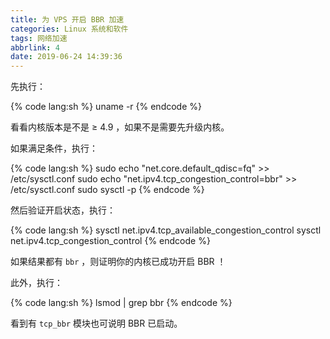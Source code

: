 ```yaml
---
title: 为 VPS 开启 BBR 加速
categories: Linux 系统和软件
tags: 网络加速
abbrlink: 4
date: 2019-06-24 14:39:36
---
```

先执行：

{% code lang:sh %}
uname -r
{% endcode %}

看看内核版本是不是 ≥ 4.9 ，如果不是需要先升级内核。

如果满足条件，执行：

{% code lang:sh %}
sudo echo "net.core.default_qdisc=fq" >> /etc/sysctl.conf
sudo echo "net.ipv4.tcp_congestion_control=bbr" >> /etc/sysctl.conf
sudo sysctl -p
{% endcode %}

然后验证开启状态，执行：

{% code lang:sh %}
sysctl net.ipv4.tcp_available_congestion_control
sysctl net.ipv4.tcp_congestion_control
{% endcode %}

如果结果都有 `bbr` ，则证明你的内核已成功开启 BBR ！

此外，执行：

{% code lang:sh %}
lsmod | grep bbr
{% endcode %}

看到有 `tcp_bbr` 模块也可说明 BBR 已启动。

